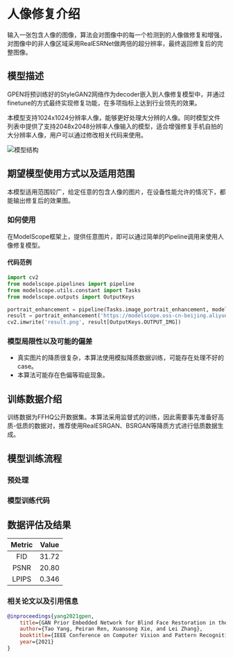 
# 人像修复介绍

输入一张包含人像的图像，算法会对图像中的每一个检测到的人像做修复和增强，对图像中的非人像区域采用RealESRNet做两倍的超分辨率，最终返回修复后的完整图像。

## 模型描述

GPEN将预训练好的StyleGAN2网络作为decoder嵌入到人像修复模型中，并通过finetune的方式最终实现修复功能，在多项指标上达到行业领先的效果。

本模型支持1024x1024分辨率人像，能够更好处理大分辨的人像。同时模型文件列表中提供了支持2048x2048分辨率人像输入的模型，适合增强修复手机自拍的大分辨率人像，用户可以通过修改相关代码来使用。

![模型结构](description/architecture.png)

## 期望模型使用方式以及适用范围

本模型适用范围较广，给定任意的包含人像的图片，在设备性能允许的情况下，都能输出修复后的效果图。

### 如何使用

在ModelScope框架上，提供任意图片，即可以通过简单的Pipeline调用来使用人像修复模型。

#### 代码范例
```python
import cv2
from modelscope.pipelines import pipeline
from modelscope.utils.constant import Tasks
from modelscope.outputs import OutputKeys

portrait_enhancement = pipeline(Tasks.image_portrait_enhancement, model='damo/cv_gpen_image-portrait-enhancement-hires')
result = portrait_enhancement('https://modelscope.oss-cn-beijing.aliyuncs.com/test/images/marilyn_monroe_4.jpg')
cv2.imwrite('result.png', result[OutputKeys.OUTPUT_IMG])
```

### 模型局限性以及可能的偏差

- 真实图片的降质很复杂，本算法使用模拟降质数据训练，可能存在处理不好的case。
- 本算法可能存在色偏等瑕疵现象。

## 训练数据介绍

训练数据为FFHQ公开数据集。本算法采用监督式的训练，因此需要事先准备好高质-低质的数据对，推荐使用RealESRGAN、BSRGAN等降质方式进行低质数据生成。

## 模型训练流程

### 预处理

### 模型训练代码

## 数据评估及结果

| Metric | Value |
|:------:|:-----:|
|  FID   | 31.72 |
|  PSNR  | 20.80 |
|  LPIPS | 0.346 |

### 相关论文以及引用信息

```BibTeX
@inproceedings{yang2021gpen,
    title={GAN Prior Embedded Network for Blind Face Restoration in the Wild},
    author={Tao Yang, Peiran Ren, Xuansong Xie, and Lei Zhang},
    booktitle={IEEE Conference on Computer Vision and Pattern Recognition (CVPR)},
    year={2021}
}
```
